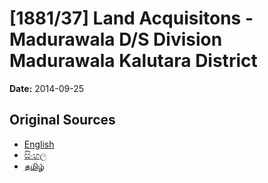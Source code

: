 # [1881/37] Land Acquisitons - Madurawala D/S Division Madurawala Kalutara District

**Date:** 2014-09-25

## Original Sources

- [English](https://documents.gov.lk/view/extra-gazettes/2014/9/1881-37_E.pdf)
- [සිංහල](https://documents.gov.lk/view/extra-gazettes/2014/9/1881-37_S.pdf)
- [தமிழ்](https://documents.gov.lk/view/extra-gazettes/2014/9/1881-37_T.pdf)
